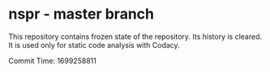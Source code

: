 # nspr - master branch

This repository contains frozen state of the repository.
Its history is cleared. It is used only for static code
analysis with Codacy.

Commit Time: 1699258811